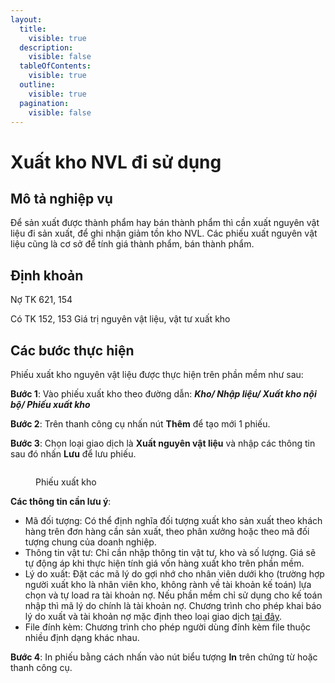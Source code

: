 ```yaml
---
layout:
  title:
    visible: true
  description:
    visible: false
  tableOfContents:
    visible: true
  outline:
    visible: true
  pagination:
    visible: false
---
```


# Xuất kho NVL đi sử dụng

## Mô tả nghiệp vụ

Để sản xuất được thành phẩm hay bán thành phẩm thì cần xuất nguyên vật liệu đi sản xuất, để ghi nhận giảm tồn kho NVL. Các phiếu xuất nguyên vật liệu cũng là cơ sở để tính giá thành phẩm, bán thành phẩm.

## Định khoản

Nợ TK 621, 154&#x20;

Có TK 152, 153 Giá trị nguyên vật liệu, vật tư xuất kho

## Các bước thực hiện

Phiếu xuất kho nguyên vật liệu được thực hiện trên phần mềm như sau:

**Bước 1**: Vào phiếu xuất kho theo đường dẫn: _**Kho/ Nhập liệu/ Xuất kho nội bộ/ Phiếu xuất kho**_

**Bước 2**: Trên thanh công cụ nhấn nút **Thêm** để tạo mới 1 phiếu.

**Bước 3**: Chọn loại giao dịch là **Xuất nguyên vật liệu** và nhập các thông tin sau đó nhấn **Lưu** để lưu phiếu.

<figure><img src="../../.gitbook/assets/Xuất NVL 01 (1).png" alt=""><figcaption><p>Phiếu xuất kho</p></figcaption></figure>

**Các thông tin cần lưu ý**:

* Mã đối tượng: Có thể định nghĩa đối tượng xuất kho sản xuất theo khách hàng trên đơn hàng cần sản xuất, theo phân xưởng hoặc theo mã đối tượng chung của doanh nghiệp.
* Thông tin vật tư: Chỉ cần nhập thông tin vật tư, kho và số lượng. Giá sẽ tự động áp khi thực hiện tính giá vốn hàng xuất kho trên phần mềm.&#x20;
* Lý do xuất: Đặt các mã lý do gợi nhớ cho nhân viên dưới kho (trường hợp người xuất kho là nhân viên kho, không rành về tài khoản kế toán) lựa chọn và tự load ra tài khoản nợ. Nếu phần mềm chỉ sử dụng cho kế toán nhập thì mã lý do chính là tài khoản nợ. Chương trình cho phép khai báo lý do xuất và tài khoản nợ mặc định theo loại giao dịch [tại đây](http://127.0.0.1:5000/s/rcD7ImF1NXzNzFohN8p5/thiet-lap-su-dung-chung-tu-so-lieu-bao-cao/cach-khai-bao-tai-khoan-ngam-dinh-theo-loai-giao-dich-tren-cac-chung-tu-kho).
* File đính kèm: Chương trình cho phép người dùng đính kèm file thuộc nhiều định dạng khác nhau.&#x20;

**Bước 4**: In phiếu bằng cách nhấn vào nút biểu tượng **In** trên chứng từ hoặc thanh công cụ.
